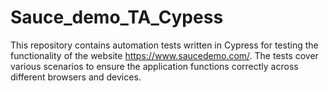 # Sauce_demo_TA_Cypess
This repository contains automation tests written in Cypress for testing the functionality of the website https://www.saucedemo.com/. The tests cover various scenarios to ensure the application functions correctly across different browsers and devices.
